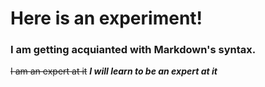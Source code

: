 # Here is an experiment! 
### I am getting acquianted with Markdown's syntax. 
~~I am an expert at it~~ 
***I will learn to be an expert at it***
